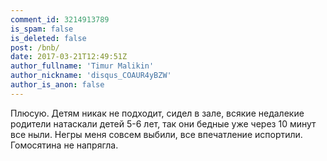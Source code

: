 ```yaml
---
comment_id: 3214913789
is_spam: false
is_deleted: false
post: /bnb/
date: 2017-03-21T12:49:51Z
author_fullname: 'Timur Malikin'
author_nickname: 'disqus_COAUR4yBZW'
author_is_anon: false
---
```


<p>Плюсую. Детям никак не подходит, сидел в зале, всякие недалекие родители натаскали детей 5-6 лет, так они бедные уже через 10 минут все ныли. Негры меня совсем выбили, все впечатление испортили. Гомосятина не напрягла.</p>
